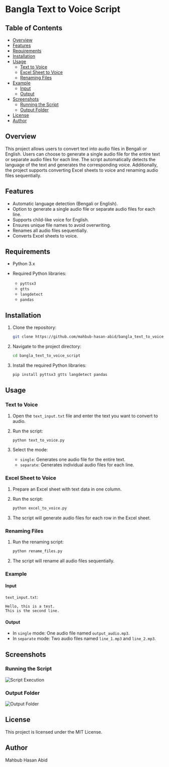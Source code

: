 # Bangla Text to Voice Script

## Table of Contents

- [Overview](#overview)
- [Features](#features)
- [Requirements](#requirements)
- [Installation](#installation)
- [Usage](#usage)
  - [Text to Voice](#text-to-voice)
  - [Excel Sheet to Voice](#excel-sheet-to-voice)
  - [Renaming Files](#renaming-files)
- [Example](#example)
  - [Input](#input)
  - [Output](#output)
- [Screenshots](#screenshots)
  - [Running the Script](#running-the-script)
  - [Output Folder](#output-folder)
- [License](#license)
- [Author](#author)

## Overview

This project allows users to convert text into audio files in Bengali or English. Users can choose to generate a single audio file for the entire text or separate audio files for each line. The script automatically detects the language of the text and generates the corresponding voice. Additionally, the project supports converting Excel sheets to voice and renaming audio files sequentially.

## Features

- Automatic language detection (Bengali or English).
- Option to generate a single audio file or separate audio files for each line.
- Supports child-like voice for English.
- Ensures unique file names to avoid overwriting.
- Renames all audio files sequentially.
- Converts Excel sheets to voice.

## Requirements

- Python 3.x
- Required Python libraries:

  - `pyttsx3`
  - `gtts`
  - `langdetect`
  - `pandas`

## Installation

1. Clone the repository:

   ```bash
   git clone https://github.com/mahbub-hasan-abid/bangla_text_to_voice_script.git
   ```

2. Navigate to the project directory:

   ```bash
   cd bangla_text_to_voice_script
   ```

3. Install the required Python libraries:

   ```bash
   pip install pyttsx3 gtts langdetect pandas
   ```

## Usage

### Text to Voice

1. Open the `text_input.txt` file and enter the text you want to convert to audio.

2. Run the script:

   ```bash
   python text_to_voice.py
   ```

3. Select the mode:

   - `single`: Generates one audio file for the entire text.
   - `separate`: Generates individual audio files for each line.

### Excel Sheet to Voice

1. Prepare an Excel sheet with text data in one column.

2. Run the script:

   ```bash
   python excel_to_voice.py
   ```

3. The script will generate audio files for each row in the Excel sheet.

### Renaming Files

1. Run the renaming script:

   ```bash
   python rename_files.py
   ```

2. The script will rename all audio files sequentially.

### Example

#### Input

`text_input.txt`:

```plaintext
Hello, this is a test.
This is the second line.
```

#### Output

- In `single` mode: One audio file named `output_audio.mp3`.
- In `separate` mode: Two audio files named `line_1.mp3` and `line_2.mp3`.

## Screenshots

### Running the Script

![Script Execution](https://via.placeholder.com/800x400?text=Script+Execution+Screenshot)

### Output Folder

![Output Folder](https://via.placeholder.com/800x400?text=Output+Folder+Screenshot)

## License

This project is licensed under the MIT License.

## Author

Mahbub Hasan Abid
